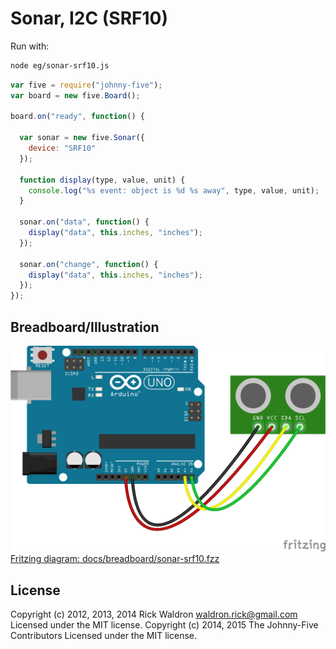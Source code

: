 <!--remove-start-->
# Sonar, I2C (SRF10)

Run with:
```bash
node eg/sonar-srf10.js
```
<!--remove-end-->

```javascript
var five = require("johnny-five");
var board = new five.Board();

board.on("ready", function() {

  var sonar = new five.Sonar({
    device: "SRF10"
  });

  function display(type, value, unit) {
    console.log("%s event: object is %d %s away", type, value, unit);
  }

  sonar.on("data", function() {
    display("data", this.inches, "inches");
  });

  sonar.on("change", function() {
    display("data", this.inches, "inches");
  });
});

```


## Breadboard/Illustration


![docs/breadboard/sonar-srf10.png](breadboard/sonar-srf10.png)  
[Fritzing diagram: docs/breadboard/sonar-srf10.fzz](breadboard/sonar-srf10.fzz)




<!--remove-start-->
## License
Copyright (c) 2012, 2013, 2014 Rick Waldron <waldron.rick@gmail.com>
Licensed under the MIT license.
Copyright (c) 2014, 2015 The Johnny-Five Contributors
Licensed under the MIT license.
<!--remove-end-->
